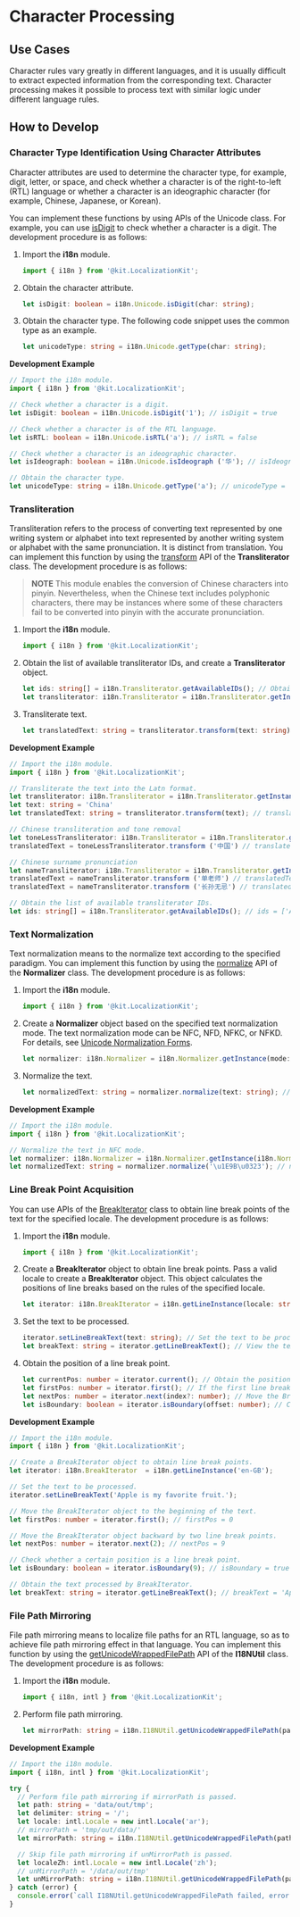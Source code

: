 # Character Processing

## Use Cases

Character rules vary greatly in different languages, and it is usually difficult to extract expected information from the corresponding text. Character processing makes it possible to process text with similar logic under different language rules.

## How to Develop


### Character Type Identification Using Character Attributes

Character attributes are used to determine the character type, for example, digit, letter, or space, and check whether a character is of the right-to-left (RTL) language or whether a character is an ideographic character (for example, Chinese, Japanese, or Korean).

You can implement these functions by using APIs of the Unicode class. For example, you can use [isDigit](../reference/apis-localization-kit/js-apis-i18n.md#isdigit9) to check whether a character is a digit. The development procedure is as follows:

1. Import the **i18n** module.

   ```ts
   import { i18n } from '@kit.LocalizationKit';
   ```

2. Obtain the character attribute.

   ```ts
   let isDigit: boolean = i18n.Unicode.isDigit(char: string);
   ```

3. Obtain the character type. The following code snippet uses the common type as an example.

   ```ts
   let unicodeType: string = i18n.Unicode.getType(char: string);
   ```

**Development Example**
```ts
// Import the i18n module.
import { i18n } from '@kit.LocalizationKit';

// Check whether a character is a digit.
let isDigit: boolean = i18n.Unicode.isDigit('1'); // isDigit = true

// Check whether a character is of the RTL language.
let isRTL: boolean = i18n.Unicode.isRTL('a'); // isRTL = false

// Check whether a character is an ideographic character.
let isIdeograph: boolean = i18n.Unicode.isIdeograph ('华'); // isIdeograph = true

// Obtain the character type.
let unicodeType: string = i18n.Unicode.getType('a'); // unicodeType = 'U_LOWERCASE_LETTER'
```


### Transliteration

Transliteration refers to the process of converting text represented by one writing system or alphabet into text represented by another writing system or alphabet with the same pronunciation. It is distinct from translation. You can implement this function by using the [transform](../reference/apis-localization-kit/js-apis-i18n.md#transform9) API of the **Transliterator** class. The development procedure is as follows:

> **NOTE**
> This module enables the conversion of Chinese characters into pinyin. Nevertheless, when the Chinese text includes polyphonic characters, there may be instances where some of these characters fail to be converted into pinyin with the accurate pronunciation.

1. Import the **i18n** module.
   ```ts
   import { i18n } from '@kit.LocalizationKit';
   ```

2. Obtain the list of available transliterator IDs, and create a **Transliterator** object.
   ```ts
   let ids: string[] = i18n.Transliterator.getAvailableIDs(); // Obtain the list of available transliterator IDs.
   let transliterator: i18n.Transliterator = i18n.Transliterator.getInstance(id: string); // Pass in a valid transliterator ID to create a Transliterator object.
   ```

3. Transliterate text.
   ```ts
   let translatedText: string = transliterator.transform(text: string); // Transliterate the text content.
   ```


**Development Example**
```ts
// Import the i18n module.
import { i18n } from '@kit.LocalizationKit';

// Transliterate the text into the Latn format.
let transliterator: i18n.Transliterator = i18n.Transliterator.getInstance('Any-Latn');
let text: string = 'China'
let translatedText: string = transliterator.transform(text); // translatedText = 'zhōng guó'

// Chinese transliteration and tone removal
let toneLessTransliterator: i18n.Transliterator = i18n.Transliterator.getInstance('Any-Latn;Latin-Ascii');
translatedText = toneLessTransliterator.transform ('中国') // translatedText ='zhong guo'

// Chinese surname pronunciation
let nameTransliterator: i18n.Transliterator = i18n.Transliterator.getInstance('Han-Latin/Names');
translatedText = nameTransliterator.transform ('单老师') // translatedText = 'shàn lǎo shī'
translatedText = nameTransliterator.transform ('长孙无忌') // translatedText = 'zhǎng sūn wú jì'

// Obtain the list of available transliterator IDs.
let ids: string[] = i18n.Transliterator.getAvailableIDs(); // ids = ['ASCII-Latin', 'Accents-Any', ...]
```


### Text Normalization

Text normalization means to the normalize text according to the specified paradigm. You can implement this function by using the [normalize](../reference/apis-localization-kit/js-apis-i18n.md#normalize10) API of the **Normalizer** class. The development procedure is as follows:

1. Import the **i18n** module.
   ```ts
   import { i18n } from '@kit.LocalizationKit';
   ```

2. Create a **Normalizer** object based on the specified text normalization mode. The text normalization mode can be NFC, NFD, NFKC, or NFKD. For details, see [Unicode Normalization Forms](https://www.unicode.org/reports/tr15/#Norm_Forms).
   ```ts
   let normalizer: i18n.Normalizer = i18n.Normalizer.getInstance(mode: NormalizerMode);
   ```

3. Normalize the text.
   ```ts
   let normalizedText: string = normalizer.normalize(text: string); // Normalize the text.
   ```

**Development Example**
```ts
// Import the i18n module.
import { i18n } from '@kit.LocalizationKit';

// Normalize the text in NFC mode.
let normalizer: i18n.Normalizer = i18n.Normalizer.getInstance(i18n.NormalizerMode.NFC);
let normalizedText: string = normalizer.normalize('\u1E9B\u0323'); // normalizedText = 'ẛ̣'
```


### Line Break Point Acquisition

You can use APIs of the [BreakIterator](../reference/apis-localization-kit/js-apis-i18n.md#breakiterator8) class to obtain line break points of the text for the specified locale. The development procedure is as follows:

1. Import the **i18n** module.
   ```ts
   import { i18n } from '@kit.LocalizationKit';
   ```

2. Create a **BreakIterator** object to obtain line break points. Pass a valid locale to create a **BreakIterator** object. This object calculates the positions of line breaks based on the rules of the specified locale.

   ```ts
   let iterator: i18n.BreakIterator = i18n.getLineInstance(locale: string);
   ```

3. Set the text to be processed.
   ```ts
   iterator.setLineBreakText(text: string); // Set the text to be processed.
   let breakText: string = iterator.getLineBreakText(); // View the text being processed by the BreakIterator object.
   ```

4. Obtain the position of a line break point.
   ```ts
   let currentPos: number = iterator.current(); // Obtain the position of the BreakIterator object in the text.
   let firstPos: number = iterator.first(); // If the first line break point is specified, its position will be returned. It is always at the beginning of the text, that is, firstPos = 0.
   let nextPos: number = iterator.next(index?: number); // Move the BreakIterator object by the specified number of line break points. If the number is a positive number, the object is moved backward. If the number is a negative number, the object is moved forward. The default value is 1. nextPos indicates the position after movement. If BreakIterator is moved out of the text length range, -1 is returned.
   let isBoundary: boolean = iterator.isBoundary(offset: number); // Check whether the offset position is a line break point.
   ```


**Development Example**
```ts
// Import the i18n module.
import { i18n } from '@kit.LocalizationKit';

// Create a BreakIterator object to obtain line break points.
let iterator: i18n.BreakIterator  = i18n.getLineInstance('en-GB');

// Set the text to be processed.
iterator.setLineBreakText('Apple is my favorite fruit.');

// Move the BreakIterator object to the beginning of the text.
let firstPos: number = iterator.first(); // firstPos = 0

// Move the BreakIterator object backward by two line break points.
let nextPos: number = iterator.next(2); // nextPos = 9

// Check whether a certain position is a line break point.
let isBoundary: boolean = iterator.isBoundary(9); // isBoundary = true

// Obtain the text processed by BreakIterator.
let breakText: string = iterator.getLineBreakText(); // breakText = 'Apple is my favorite fruit.'
```

### File Path Mirroring

File path mirroring means to localize file paths for an RTL language, so as to achieve file path mirroring effect in that language. You can implement this function by using the [getUnicodeWrappedFilePath](../reference/apis-localization-kit/js-apis-i18n.md#getunicodewrappedfilepath18) API of the **I18NUtil** class. The development procedure is as follows:

1. Import the **i18n** module.
   ```ts
   import { i18n, intl } from '@kit.LocalizationKit';
   ```

2. Perform file path mirroring.
   ```ts
   let mirrorPath: string = i18n.I18NUtil.getUnicodeWrappedFilePath(path: string, delimiter?: string, locale?: intl.Locale);
   ```


**Development Example**
```ts
// Import the i18n module.
import { i18n, intl } from '@kit.LocalizationKit';

try {
  // Perform file path mirroring if mirrorPath is passed.
  let path: string = 'data/out/tmp';
  let delimiter: string = '/';
  let locale: intl.Locale = new intl.Locale('ar');
  // mirrorPath = 'tmp/out/data/'
  let mirrorPath: string = i18n.I18NUtil.getUnicodeWrappedFilePath(path, delimiter, locale);

  // Skip file path mirroring if unMirrorPath is passed.
  let localeZh: intl.Locale = new intl.Locale('zh');
  // unMirrorPath = '/data/out/tmp'
  let unMirrorPath: string = i18n.I18NUtil.getUnicodeWrappedFilePath(path, delimiter, localeZh);
} catch (error) {
  console.error(`call I18NUtil.getUnicodeWrappedFilePath failed, error code: ${error.code}, message: ${error.message}.`);
}
```
<!--RP1--><!--RP1End-->

<!--no_check-->